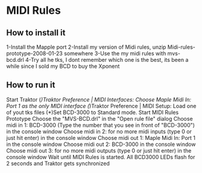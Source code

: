 # MIDI Rules

## How to install it 

1-Install the Mapple port
2-Install my version of Midi rules, unzip Midi-rules-prototype-2008-01-23 somewhere
3-Use the my midi rules with mvs-bcd.drl
4-Try all he tks, I dont remember which one is the best, its been a while since I sold my BCD to buy the Xponent

## How to run it

Start Traktor
 (*)Traktor Preference | MIDI Interfaces: Choose Maple Midi In: Port 1 as the only MIDI interface
 (*)Traktor Preference | MIDI Setup: Load one of yout tks files
 (*)Set BCD-3000 to Standard mode.
 Start MIDI Rules Prototype
 Choose the "MVS-BCD.drl" in the "Open rule file" dialog
 Choose midi in 1: BCD-3000 (Type the number that you see in front of "BCD-3000") in the console window
 Choose midi in 2: <none>  for no more midi inputs (type 0 or just hit enter) in the console window
 Choose midi out 1: Maple Midi In: Port 1 in the console window
 Choose midi out 2: BCD-3000 in the console window
 Choose midi out 3: <none> for no more midi outputs (type 0 or just hit enter) in the console window
 Wait until MIDI Rules is started. All BCD3000 LEDs flash for 2 seconds and Traktor gets synchronized
 
